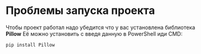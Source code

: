# Проблемы запуска проекта

Чтобы проект работал надо убедится что у вас установлена библиотека **Pillow**
Её можно установить с введя данную в PowerShell иди CMD:
```
pip install Pillow
```